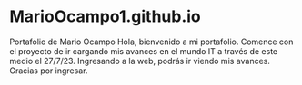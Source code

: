 # MarioOcampo1.github.io
Portafolio de Mario Ocampo
 Hola, bienvenido a mi portafolio. Comence con el proyecto de ir cargando mis avances en el mundo IT a través de este medio el 27/7/23. 
 Ingresando a la web, podrás ir viendo mis avances.
  Gracias por ingresar.
